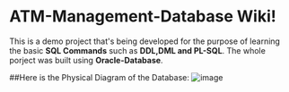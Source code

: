 # ATM-Management-Database Wiki!

This is a demo project that's being developed for the purpose of learning the basic **SQL Commands** such as **DDL,DML and PL-SQL**.
The whole porject was built using **Oracle-Database**.

##Here is the Physical Diagram of the Database:
![image](https://github.com/joy07092/ATM-Management-Database/assets/126982931/32da4381-aae1-458f-99c7-d5890992df49)
